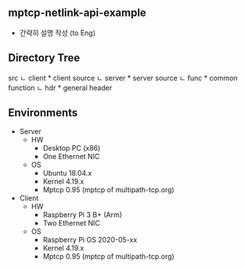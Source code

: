## mptcp-netlink-api-example
* 간략히 설명 작성 (to Eng)

## Directory Tree
src
	ㄴ client
		* client source
	ㄴ server
		* server source
	ㄴ func
		* common function
	ㄴ hdr
		* general header

## Environments
* Server
	* HW
		* Desktop PC (x86)
		* One Ethernet NIC
	* OS
		* Ubuntu 18.04.x
		* Kernel 4.19.x
		* Mptcp 0.95 (mptcp of multipath-tcp.org)
* Client
	* HW
		* Raspberry Pi 3 B+ (Arm)
		* Two Ethernet NIC
	* OS 
		* Raspberry Pi OS 2020-05-xx
		* Kernel 4.19.x
		* Mptcp 0.95 (mptcp of multipath-tcp.org)